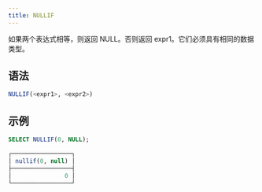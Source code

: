 ```yaml
---
title: NULLIF
---
```


如果两个表达式相等，则返回 NULL。否则返回 expr1。它们必须具有相同的数据类型。

## 语法

```sql
NULLIF(<expr1>, <expr2>)
```

## 示例

```sql
SELECT NULLIF(0, NULL);

┌─────────────────┐
│ nullif(0, null) │
├─────────────────┤
│               0 │
└─────────────────┘
```
